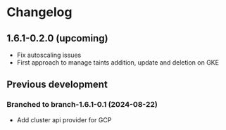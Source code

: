 # Changelog

## 1.6.1-0.2.0 (upcoming)

* Fix autoscaling issues
* First approach to manage taints addition, update and deletion on GKE

## Previous development

### Branched to branch-1.6.1-0.1 (2024-08-22)

* Add cluster api provider for GCP
